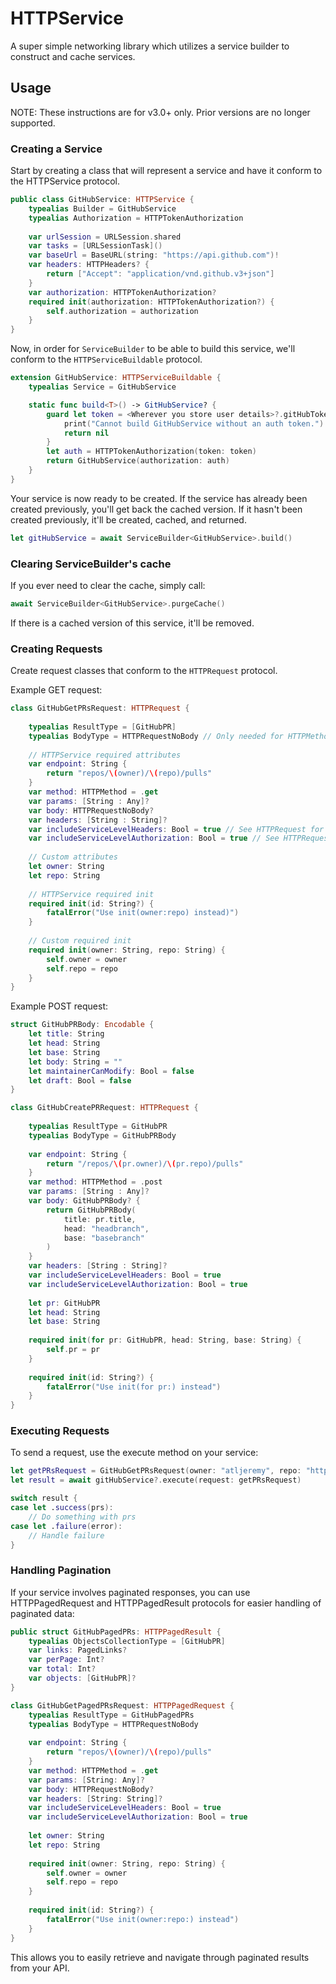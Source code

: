 # HTTPService
A super simple networking library which utilizes a service builder to construct and cache services.

## Usage
NOTE: These instructions are for v3.0+ only. Prior versions are no longer supported.

### Creating a Service

Start by creating a class that will represent a service and have it conform to the HTTPService protocol.
```swift
public class GitHubService: HTTPService {
    typealias Builder = GitHubService
    typealias Authorization = HTTPTokenAuthorization
    
    var urlSession = URLSession.shared
    var tasks = [URLSessionTask]()
    var baseUrl = BaseURL(string: "https://api.github.com")!
    var headers: HTTPHeaders? {
        return ["Accept": "application/vnd.github.v3+json"]
    }
    var authorization: HTTPTokenAuthorization?
    required init(authorization: HTTPTokenAuthorization?) {
        self.authorization = authorization
    }
}
```

Now, in order for `ServiceBuilder` to be able to build this service, we'll conform to the `HTTPServiceBuildable` protocol.
```swift
extension GitHubService: HTTPServiceBuildable {
    typealias Service = GitHubService

    static func build<T>() -> GitHubService? {
        guard let token = <Wherever you store user details>?.gitHubToken else {
            print("Cannot build GitHubService without an auth token.")
            return nil
        }
        let auth = HTTPTokenAuthorization(token: token)
        return GitHubService(authorization: auth)
    }
}
```

Your service is now ready to be created. If the service has already been created previously, you'll get back the cached version. If it hasn't been created previously, it'll be created, cached, and returned.
```swift
let gitHubService = await ServiceBuilder<GitHubService>.build()
```

### Clearing ServiceBuilder's cache

If you ever need to clear the cache, simply call:
```swift
await ServiceBuilder<GitHubService>.purgeCache()
```
If there is a cached version of this service, it'll be removed.

### Creating Requests

Create request classes that conform to the `HTTPRequest` protocol.

Example GET request:
```swift
class GitHubGetPRsRequest: HTTPRequest {
    
    typealias ResultType = [GitHubPR]
    typealias BodyType = HTTPRequestNoBody // Only needed for HTTPMethod.post, HTTPMethod.put, or HTTPMethod.patch requests
    
    // HTTPService required attributes
    var endpoint: String {
        return "repos/\(owner)/\(repo)/pulls"
    }
    var method: HTTPMethod = .get
    var params: [String : Any]?
    var body: HTTPRequestNoBody?
    var headers: [String : String]?
    var includeServiceLevelHeaders: Bool = true // See HTTPRequest for details on usage
    var includeServiceLevelAuthorization: Bool = true // See HTTPRequest for details on usage
    
    // Custom attributes
    let owner: String
    let repo: String
    
    // HTTPService required init
    required init(id: String?) {
        fatalError("Use init(owner:repo) instead)")
    }
    
    // Custom required init
    required init(owner: String, repo: String) {
        self.owner = owner
        self.repo = repo
    }
}
```

Example POST request:
```swift
struct GitHubPRBody: Encodable {
    let title: String
    let head: String
    let base: String
    let body: String = ""
    let maintainerCanModify: Bool = false
    let draft: Bool = false
}

class GitHubCreatePRRequest: HTTPRequest {
    
    typealias ResultType = GitHubPR
    typealias BodyType = GitHubPRBody
    
    var endpoint: String {
        return "/repos/\(pr.owner)/\(pr.repo)/pulls"
    }
    var method: HTTPMethod = .post
    var params: [String : Any]?
    var body: GitHubPRBody? {
        return GitHubPRBody(
            title: pr.title,
            head: "headbranch",
            base: "basebranch"
        )
    }
    var headers: [String : String]?
    var includeServiceLevelHeaders: Bool = true
    var includeServiceLevelAuthorization: Bool = true
    
    let pr: GitHubPR
    let head: String
    let base: String
    
    required init(for pr: GitHubPR, head: String, base: String) {
        self.pr = pr
    }
    
    required init(id: String?) {
        fatalError("Use init(for pr:) instead")
    }
}
```

### Executing Requests

To send a request, use the execute method on your service:
```swift
let getPRsRequest = GitHubGetPRsRequest(owner: "atljeremy", repo: "httpservice")
let result = await gitHubService?.execute(request: getPRsRequest)

switch result {
case let .success(prs):
    // Do something with prs
case let .failure(error):
    // Handle failure
}

```

### Handling Pagination

If your service involves paginated responses, you can use HTTPPagedRequest and HTTPPagedResult protocols for easier handling of paginated data:
```swift
public struct GitHubPagedPRs: HTTPPagedResult {
    typealias ObjectsCollectionType = [GitHubPR]
    var links: PagedLinks?
    var perPage: Int?
    var total: Int?
    var objects: [GitHubPR]?
}

class GitHubGetPagedPRsRequest: HTTPPagedRequest {
    typealias ResultType = GitHubPagedPRs
    typealias BodyType = HTTPRequestNoBody
    
    var endpoint: String {
        return "repos/\(owner)/\(repo)/pulls"
    }
    var method: HTTPMethod = .get
    var params: [String: Any]?
    var body: HTTPRequestNoBody?
    var headers: [String: String]?
    var includeServiceLevelHeaders: Bool = true
    var includeServiceLevelAuthorization: Bool = true
    
    let owner: String
    let repo: String
    
    required init(owner: String, repo: String) {
        self.owner = owner
        self.repo = repo
    }
    
    required init(id: String?) {
        fatalError("Use init(owner:repo:) instead")
    }
}
```

This allows you to easily retrieve and navigate through paginated results from your API.
